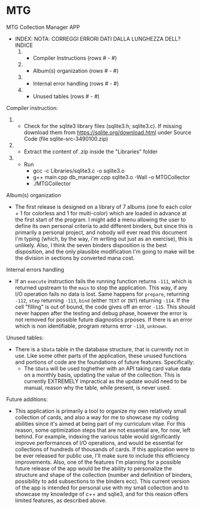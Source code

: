 # MTG
MTG Collection Manager APP

- INDEX:  NOTA: CORREGGI ERRORI DATI DALLA LUNGHEZZA DELL?INDICE
     1) - Compiler Instructions (rows # - #)
     2) - Album(s) organization (rows # - #)
     3) - Internal error handling (rows # - #)
     4) - Unused tables (rows # - #)

Compiler instruction:
1) - Check for the sqlite3 library files (sqlite3.h; sqlite3.c). If missing download them from https://sqlite.org/download.html under Source Code (file sqlite-src-3490100.zip)
2) - Extract the content of .zip inside the "Libraries" folder
3) - Run
     - gcc -c Libraries/sqlite3.c -o sqlite3.o
     - g++ main.cpp db_manager.cpp sqlite3.o -Wall -o MTGCollector
     - ./MTGCollector

Album(s) organization
 - The first release is designed on a library of 7 albums (one fo each color + 1 for colorless and 1 for multi-color) which are loaded in advance at the first start of the program. I might add a menu allowing the user to define its own personal criteria to add different binders, but since this is primarily a personal project, and nobody will ever read this document I'm typing (which, by the way, i'm writing out just as an exercise), this is unlikely. Also, I think the seven binders disposition is the best disposition, and the only plausible modification I'm going to make will be the division in sections by converted mana cost.

 Internal errors handling
  - If an `execute` instruction fails the running function returns `-111`, which is returned upstream to the `main` to stop the application. This way, if any I/O operation fails no data is lost. Same happens for `prepare`, returning `-112`, `step` returning `-113`, `bind` (either `TEXT` or `INT`) returning `-114`. If the cell "filling" is out of bound, the code gives off an error `-115`. This should never happen after the testing and debug phase, however the error is not removed for possible future diagnostics prposes. If there is an error which is non identifiable, program returns error `-110`, `unknown`.

  Unused tables:
  - There is a `SData` table in the database structure, that is currently not in use. Like some other parts of the application, these unused functions and portions of code are the foundations of future features. Specifically:
     - The `SData` will be used toghether with an API taking card value data on a monthly basis, updating the value of the collection. This is currently EXTREMELY impractical as the update would need to be manual, reason  why the table, while present, is never used.

Future additions:
 - This application is primarily a tool to organize my own relatively small collection of cards, and also a way for me to showcase my coding abilities since it's aimed at being part of my curriculum vitae. For this reason, some optimization steps that are not essential are, for now, left behind. For example, indexing the various table would significantly improve performances of I/O operations, and would be essential for collections of hundreds of thousands of cards. If this application were to be ever released for public use, I'll make sure to include this efficiency improvements. Also, one of the features I'm planning for a possible future release of the app would be the ability to personalize the structure and shape of the collection (number and definition of binders, possibility to add subsections to the binders ecc). This current version of the app is intended for personal use with my small collection and to showcase my knowledge of c++ and sqlie3, and for this reason offers limited features, as described above.